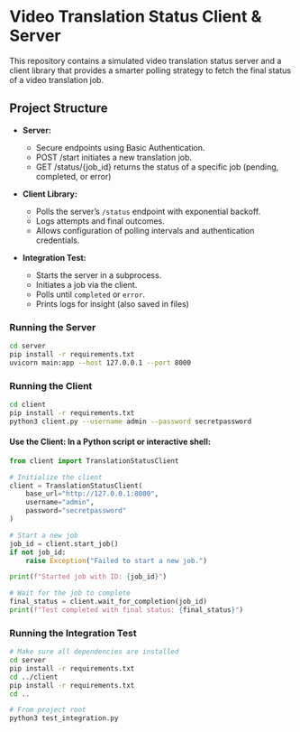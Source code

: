 # Video Translation Status Client & Server

This repository contains a simulated video translation status server and a client library that provides a smarter polling strategy to fetch the final status of a video translation job.

## Project Structure

- **Server:**  
  - Secure endpoints using Basic Authentication.
  - POST /start initiates a new translation job.
  - GET /status/{job_id} returns the status of a specific job (pending, completed, or error)

- **Client Library:**  
  - Polls the server’s `/status` endpoint with exponential backoff.
  - Logs attempts and final outcomes.
  - Allows configuration of polling intervals and authentication credentials.

- **Integration Test:**  
  - Starts the server in a subprocess.
  - Initiates a job via the client.
  - Polls until `completed` or `error`.
  - Prints logs for insight (also saved in files)

### Running the Server
```bash
cd server
pip install -r requirements.txt
uvicorn main:app --host 127.0.0.1 --port 8000
```

### Running the Client
```bash
cd client
pip install -r requirements.txt
python3 client.py --username admin --password secretpassword
```
#### Use the Client: In a Python script or interactive shell:
```python
from client import TranslationStatusClient

# Initialize the client
client = TranslationStatusClient(
    base_url="http://127.0.0.1:8000",
    username="admin",
    password="secretpassword"
)

# Start a new job
job_id = client.start_job()
if not job_id:
    raise Exception("Failed to start a new job.")

print(f"Started job with ID: {job_id}")

# Wait for the job to complete
final_status = client.wait_for_completion(job_id)
print(f"Test completed with final status: {final_status}")
```

### Running the Integration Test

```bash
# Make sure all dependencies are installed
cd server
pip install -r requirements.txt
cd ../client
pip install -r requirements.txt
cd ..

# From project root
python3 test_integration.py
```
